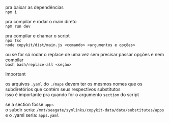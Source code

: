 pra baixar as dependências  
`npm i`  
  
pra compilar e rodar o main direto  
`npm run dev`  
  
pra compilar e chamar o script  
`npx tsc`  
`node copykit/dist/main.js <comando> <argumentos e opções>`  
  
ou se for só rodar o replace de uma vez sem precisar passar opções e nem compilar  
`bash bash/replace-all <seção>`
  
> [!IMPORTANT]  
> os arquivos `.yaml` do `./maps` devem ter os mesmos nomes que os subdiretórios que contém seus respectivos substitutos  
> isso é importante pra quando for o argumento `section` do script  
>  
> se a section fosse `apps`    
> o subdir seria: `/mnt/seagate/symlinks/copykit-data/data/substitutes/apps`  
> e o .yaml seria: `apps.yaml`